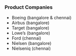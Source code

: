 ### Product Companies

- Boeing (bangalore & chennai)
- Airbus (bangalore)
- Target (bangalore)
- Lowe’s (bangalore)
- Ford (chennai)
- Nielsen (bangalore)
- Nielseniq (chennai)